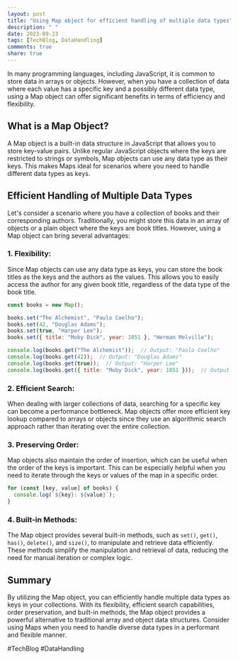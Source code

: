 ```yaml
---
layout: post
title: "Using Map object for efficient handling of multiple data types"
description: " "
date: 2023-09-23
tags: [TechBlog, DataHandling]
comments: true
share: true
---
```


In many programming languages, including JavaScript, it is common to store data in arrays or objects. However, when you have a collection of data where each value has a specific key and a possibly different data type, using a Map object can offer significant benefits in terms of efficiency and flexibility.

## What is a Map Object?

A Map object is a built-in data structure in JavaScript that allows you to store key-value pairs. Unlike regular JavaScript objects where the keys are restricted to strings or symbols, Map objects can use any data type as their keys. This makes Maps ideal for scenarios where you need to handle different data types as keys.

## Efficient Handling of Multiple Data Types

Let's consider a scenario where you have a collection of books and their corresponding authors. Traditionally, you might store this data in an array of objects or a plain object where the keys are book titles. However, using a Map object can bring several advantages:

### 1. Flexibility:

Since Map objects can use any data type as keys, you can store the book titles as the keys and the authors as the values. This allows you to easily access the author for any given book title, regardless of the data type of the book title.

```javascript
const books = new Map();

books.set("The Alchemist", "Paulo Coelho");
books.set(42, "Douglas Adams");
books.set(true, "Harper Lee");
books.set({ title: "Moby Dick", year: 1851 }, "Herman Melville");

console.log(books.get("The Alchemist"));  // Output: "Paulo Coelho"
console.log(books.get(42));  // Output: "Douglas Adams"
console.log(books.get(true));  // Output: "Harper Lee"
console.log(books.get({ title: "Moby Dick", year: 1851 }));  // Output: "Herman Melville"
```

### 2. Efficient Search:

When dealing with larger collections of data, searching for a specific key can become a performance bottleneck. Map objects offer more efficient key lookup compared to arrays or objects since they use an algorithmic search approach rather than iterating over the entire collection.

### 3. Preserving Order:

Map objects also maintain the order of insertion, which can be useful when the order of the keys is important. This can be especially helpful when you need to iterate through the keys or values of the map in a specific order.

```javascript
for (const [key, value] of books) {
  console.log(`${key}: ${value}`);
}
```

### 4. Built-in Methods:

The Map object provides several built-in methods, such as `set()`, `get()`, `has()`, `delete()`, and `size()`, to manipulate and retrieve data efficiently. These methods simplify the manipulation and retrieval of data, reducing the need for manual iteration or complex logic.

## Summary

By utilizing the Map object, you can efficiently handle multiple data types as keys in your collections. With its flexibility, efficient search capabilities, order preservation, and built-in methods, the Map object provides a powerful alternative to traditional array and object data structures. Consider using Maps when you need to handle diverse data types in a performant and flexible manner.

#TechBlog #DataHandling